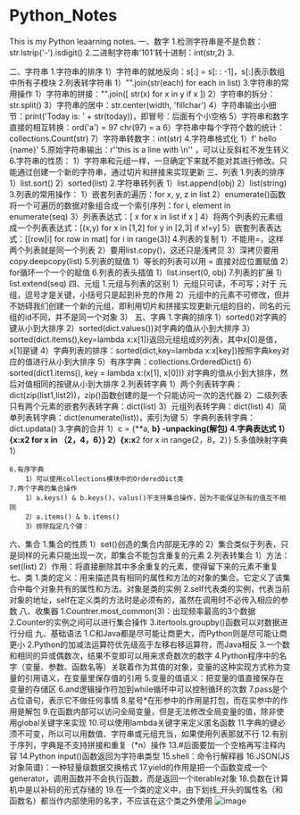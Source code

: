 # Python_Notes
This is my Python leaarning notes.
一、数字
	1.检测字符串是不是负数：str.lstrip('-').isdigit()
	2.二进制字符串'101'转十进制：int(str,2)
	3.
	
二、字符串
	1.字符串的排序
		1）字符串的就地反向：s[:] = s[: : -1]，s[:]表示数组中所有子模块
	2.列表转字符串
		1）"".join(str(each)  for each in list)
	3.字符串的常用操作
		1）字符串的拼接："".join([ str(x)   for x in y   if x ])
		2）字符串的拆分：str.split()
		3）字符串的居中：str.center(width, 'fillchar')
		4）字符串输出小细节：print('Today is:  ' + str(today))，即冒号：后面有个小空格
		5）字符串和数字直接的相互转换：ord('a') = 97   chr(97) = a
		6）字符串中每个字符个数的统计：collections.Count(str)
		7）字符串转数字：int(str)
	4.字符串格式化
		1）f' hello {name}'
	5.原始字符串输出：r''this is a line with \n'' ，可以让反斜杠不发生转义
	6.字符串的性质：
		1）字符串和元组一样，一旦确定下来就不能对其进行修改。只能通过创建一个新的字符串，通过切片和拼接来实现更新
三、列表
	1.列表的排序
		1）list.sort()
		2）sorted(list)
	2.字符串转列表
		1）list.append(obj)
		2）list(string)
	3.列表的常用操作：
		1）嵌套列表的遍历：for x, y, z  in list
		2）enumerate()函数将一个可遍历的数据对象组合成一个索引序列：for i, element in enumerate(seq)
		3）列表表达式：[ x for x in list if x ]
		4）将两个列表的元素组成一个列表表达式：[(x,y) for x in [1,2] for y in [2,3] if x!=y]
		5）嵌套列表表达式：[[row[i] for row in mat] for i in range(3)]
	4.列表的复制
		1）不能用=，这样两个列表就是同一个列表
		2）要用list.copy()，这还只是浅拷贝
		3）深拷贝要用copy.deepcopy(list)
	5.列表的赋值
		1）等长的列表可以用 = 直接对应位置赋值
		2）for循环一个一个的赋值
	6.列表的表头插值
		1）list.insert(0, obj)
	7.列表的扩展
		1）list.extend(seq)
四、元组
	1.元组与列表的区别
		1）元组只可读，不可写；对于 元组，逗号才是关键，小括号只是起到补充的作用
		2）元组中的元素不可修改，但并不妨碍我们创建一个新的元组，即利用切片和拼接实现更新元组的目的，同名的元组的id不同，并不是同一个对象
		3）
五、字典
	1.字典的排序
		1）sorted()对字典的键从小到大排序
		2）sorted(dict.values())对字典的值从小到大排序
		3）sorted(dict.items(),key=lambda x:x[1])返回元组组成的列表，其中x[0]是值，x[1]是键
		4）字典列表的排序：sorted(dict,key=lambda x:x[key])按照字典key对应的值进行从小到大排序
		5）有序字典：collections.OrderedDict()
		6）sorted(dict1.items(), key = lambda x:(x[1], x[0])) 对字典的值从小到大排序，然后对值相同的按键从小到大排序
	2.列表转字典
		1）两个列表转字典：dict(zip(list1,list2))，zip()函数创建的是一个只能访问一次的迭代器
		2）二级列表只有两个元素的嵌套列表转字典：dict(list)
		3）元组列表转字典：dict(list)
		4）简单列表转字典：dict(enumerate(list))，索引为键
		5）字典列表转字典：dict.updata()
	3.字典的合并
		1）c = {**a, **b}    **-unpacking(解包)
	4.字典表达式
		1）{x:x**2 for x in （2，4，6）}
		2）{x:x**2 for x in range(2，8，2）}
	5.多值映射字典
		1）              
			
	6.有序字典
		1）可以使用collections模块中的OrderedDict类
	7.两个字典的集合操作
		1）a.keys() & b.keys()，valus()不支持集合操作，因为不能保证所有的值互不相同
		2）a.items() & b.items()
		3）排除指定几个键：
		
六、集合
	1.集合的性质
		1）set()创造的集合内部是无序的
		2）集合类似于列表，只是同样的元素只能出现一次，即集合不能包含重复的元素
	2.列表转集合
		1）方法：set(list)
		2）作用：将直接删除其中多余重复的元素，使得留下来的元素不重复  
七、类
	1.类的定义：用来描述具有相同的属性和方法的对象的集合。它定义了该集合中每个对象共有的属性和方法。对象是类的实例
	2.self代表类的实例，代表当前对象的地址，self在定义类的方法时是必须有的，虽然在调用时不必传入相应的参数
八、收集器
	1.Countrer.most_common(3)：出现频率最高的3个数据
	2.Counter的实例之间可以进行集合操作
	3.itertools.groupby()函数可以对数据进行分组
九、基础语法
	1.C和Java都是尽可能让商更大，而Python则是尽可能让商更小
	2.Python的加减法运算符优先级高于左移右移运算符，而Java相反
	3.一个数和相同的异或偶数次，结果不变即可以用来求奇数次的数字
	4.Python程序中的名字（变量、参数、函数名等）关联着作为其值的对象，变量的这种实现方式称为变量的引用语义，在变量里保存值的引用
	5.变量的值语义：把变量的值直接保存在变量的存储区
	6.and逻辑操作符加到while循环中可以控制循环的次数
	7.pass是个占位语句，表示它不做任何事情
	8.星号*在形参中的作用是打包，而在实参中的作用是解包
	9.在函数内部可以访问全局变量，但是无法修改全局变量的值，除非使用global关键字来实现
	10.可以使用lambda关键字来定义匿名函数
	11.字典的键必须不可变，所以可以用数值、字符串或元组充当，如果使用列表那就不行
	12.有别于序列，字典是不支持拼接和重复（*n）操作
	13.#后面要加一个空格再写注释内容
	14.Python input()函数返回为字符串类型
	15.shell：命令行解释器
	16.JSON(JS对象简谱)：一种轻量级数据交换格式
	17.yield的作用是把一个函数变成一个generator，调用函数并不会执行函数，而是返回一个iterable对象
	18.负数在计算机中是以补码的形式存储的
	19.在一个类的定义中，由下划线_开头的属性名（和函数名）都当作内部使用的名字，不应该在这个类之外使用
![image](https://user-images.githubusercontent.com/73234719/138832655-d023a388-d062-4295-ab5c-2884caff2b45.png)
